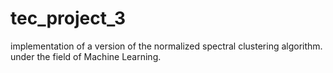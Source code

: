 # tec_project_3
implementation of a version of the normalized spectral clustering algorithm. under the field of Machine Learning.
